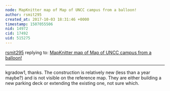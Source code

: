 ```yaml
---
node: MapKnitter map of Map of UNCC campus from a balloon!
author: rsmit295
created_at: 2017-10-03 18:31:46 +0000
timestamp: 1507055506
nid: 14972
cid: 17492
uid: 515275
---
```




[rsmit295](../profile/rsmit295) replying to: [MapKnitter map of Map of UNCC campus from a balloon!](../notes/rsmit295/09-30-2017/mapknitter-map-of-map-of-uncc-campus-from-a-balloon)

----
kgradow1, thanks. The construction is relatively new (less than a year maybe?) and is not visible on the reference map. They are either building a new parking deck or extending the existing one, not sure which. 